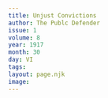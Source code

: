 ```yaml
---
title: Unjust Convictions
author: The Publc Defender
issue: 1
volume: 8
year: 1917
month: 30
day: VI
tags:
layout: page.njk
image:
---
```


